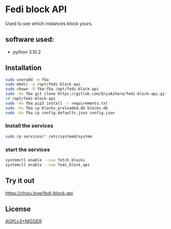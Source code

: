 # Fedi block API

Used to see which instances block yours.

## software used:

- python 3.10.2

## Installation

```bash
sudo useradd -m fba
sudo mkdir -p /opt/fedi-block-api
sudo chown -R fba:fba /opt/fedi-block-api
sudo -Hu fba git clone https://gitlab.com/EnjuAihara/fedi-block-api.git /opt/fedi-block-api
cd /opt/fedi-block-api
sudo -Hu fba pip3 install -r requirements.txt
sudo -Hu fba cp blocks_preloaded.db blocks.db
sudo -Hu fba cp config.defaults.json config.json
```


### Install the services

```bash
sudo cp services/* /etc/systemd/system
```

### start the services

```bash
systemctl enable --now fetch_blocks
systemctl enable --now fedi_block_api
```

## Try it out

https://chizu.love/fedi-block-api

## License

[AGPLv3+NIGGER](https://plusnigger.autism.exposed/)
